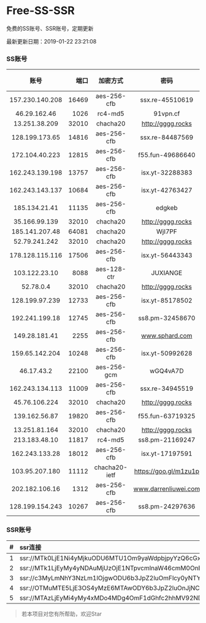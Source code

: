 # Free-SS-SSR

免费的SS账号、SSR账号，定期更新

最新更新日期：2019-01-22 23:21:08 

### SS账号

|账号|端口|加密方式|密码|更新时间|国家|
|:-----:|-----:|:----:|:----:|:----:|:----:|
|157.230.140.208|16469|aes-256-cfb|ssx.re-45510619|23:17:07|US|
|46.29.162.46|1026|rc4-md5|91vpn.cf|23:12:17|RU|
|13.251.38.209|32010|chacha20|http://gggg.rocks|23:17:19|SG|
|128.199.173.65|14816|aes-256-cfb|ssx.re-84487569|23:17:07|SG|
|172.104.40.223|12815|aes-256-cfb|f55.fun-49686640|23:17:07|SG|
|162.243.139.198|13757|aes-256-cfb|isx.yt-32288383|23:17:06|US|
|162.243.143.137|10684|aes-256-cfb|isx.yt-42763427|23:17:06|US|
|185.134.21.41|11135|aes-256-cfb|edgkeb|23:17:15|GB|
|35.166.99.139|32010|chacha20|http://gggg.rocks|23:17:14|US|
|185.141.207.48|64081|chacha20|WjI7PF|23:12:15|GB|
|52.79.241.242|32010|chacha20|http://gggg.rocks|23:17:15|KR|
|178.128.115.116|17506|aes-256-cfb|isx.yt-56443343|23:17:08|SG|
|103.122.23.10|8088|aes-128-ctr|JUXIANGE|23:17:09|US|
|52.78.0.4|32010|chacha20|http://gggg.rocks|23:17:15|KR|
|128.199.97.239|12733|aes-256-cfb|isx.yt-85178502|23:17:08|SG|
|192.241.199.18|12745|aes-256-cfb|ss8.pm-32458670|23:17:06|US|
|149.28.181.41|2255|aes-256-cfb|www.sphard.com|23:17:15|AU|
|159.65.142.204|10248|aes-256-cfb|isx.yt-50992628|23:17:07|SG|
|46.17.43.2|22100|aes-256-gcm|wGQ4vA7D|23:12:14|RU|
|162.243.134.113|11009|aes-256-cfb|ssx.re-34945519|23:17:05|US|
|45.76.106.224|32010|chacha20|http://gggg.rocks|23:17:15|JP|
|139.162.56.87|19820|aes-256-cfb|f55.fun-63719325|23:12:05|SG|
|13.251.81.164|32010|chacha20|http://gggg.rocks|23:17:17|SG|
|213.183.48.10|11817|rc4-md5|ss8.pm-21169247|23:17:05|RU|
|162.243.133.28|18012|aes-256-cfb|isx.yt-17197591|23:17:05|US|
|103.95.207.180|11112|chacha20-ietf|https://goo.gl/m1zu1p|23:17:16|US|
|202.182.106.16|1312|aes-256-cfb|www.darrenliuwei.com|23:17:06|JP|
|128.199.154.243|10267|aes-256-cfb|ss8.pm-24297636|23:17:07|SG|


### SSR账号

|#|ssr连接|
|:-----|:-----|
|1|ssr://MTk0LjE1Ni4yMjkuODU6MTU1Om9yaWdpbjpyYzQ6cGxhaW46Ykc1amJnLz9yZW1hcmtzPVUxTlNWRTlQVEY5T2IyUmxPdVctdC1XYnZTQSZncm91cD1WMWRYTGxOVFVsTlVUMDlNTGtOUFRR|
|2|ssr://MTk1LjEyMy4yNDAuMjUzOjE1NTpvcmlnaW46cmM0OnBsYWluOmJHNWpiZy8_cmVtYXJrcz1VMU5TVkU5UFRGOU9iMlJsT3VTNWpPV0ZpLVdGc0NBJmdyb3VwPVYxZFhMbE5UVWxOVVQwOU1Ma05QVFE|
|3|ssr://c3MyLmNhY3NzLm1lOjgwODU6b3JpZ2luOmFlcy0yNTYtY2ZiOnBsYWluOk5EY3hOVEEyTXpVMk9BLz9yZW1hcmtzPVUxTlNWRTlQVEY5T2IyUmxPdVNfaE9lOWwtYVdyeUEmZ3JvdXA9VjFkWExsTlRVbE5VVDA5TUxrTlBUUQ|
|4|ssr://OTMuMTE5LjE3OS4yMzE6MTAwODY6b3JpZ2luOnJjNC1tZDUtNjpwbGFpbjpiV2xzZFhoby8_b2Jmc3BhcmFtPTVweTY1Wnk2NXJXTDZLLUVPbWgwZEhBNkx5OTBMbU51TDBWb1pHMVVlR1UmcHJvdG9wYXJhbT1NVERsaFlNeGRPYXpxT1dHakRwb2RIUndPaTh2ZEM1amJpOVNaVVZSV25oeiZyZW1hcmtzPVUxTlNWRTlQVEY5T2IyUmxPdWU5bC1tcHJPV3d2T1M2bWlBJmdyb3VwPVYxZFhMbE5UVWxOVVQwOU1Ma05QVFE|
|5|ssr://MTAzLjEyMi4yMy4xMDo4MDg4OmF1dGhfc2hhMV92NDphZXMtMTI4LWN0cjpwbGFpbjpTbFZZU1VGT1IwVS8_b2Jmc3BhcmFtPTVweTY1Wnk2NXJXTDZLLUVPbWgwZEhBNkx5OTBMbU51TDBWb1pHMVVlR1UmcHJvdG9wYXJhbT1NVERsaFlNeGRPYXpxT1dHakRwb2RIUndPaTh2ZEM1amJpOVNaVVZSV25oeiZyZW1hcmtzPVUxTlNWRTlQVEY5T2IyUmxPdVM2bXVXa3F1V2NzT1dNdWlBJmdyb3VwPVYxZFhMbE5UVWxOVVQwOU1Ma05QVFE|


> 若本项目对您有所帮助，欢迎Star
